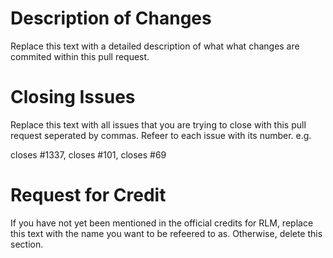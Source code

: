 <!--

NOTICE:

This is a template for a pull request. Please replace the text in each section with your own explanations.

For more information about contributing to our project, please view our Contributing Guidelines in the CONTRIBUTING.md file in the root directory of the code repository.

While you participate in our community, you must follow our Code of Conduct in the CODE_OF_CONDUCT.md file in the root directory of the code repository.

This entry field uses Markdown syntax for advanced text formatting. If you would like to preview how this post will appear with Markdown applied, click the preview tab above. You can read about Markdown syntax in the official GitHub documentation website:

https://docs.github.com/en/get-started/writing-on-github/getting-started-with-writing-and-formatting-on-github/basic-writing-and-formatting-syntax

-->

# Description of Changes

Replace this text with a detailed description of what what changes are commited within this pull request.

# Closing Issues

Replace this text with all issues that you are trying to close with this pull request seperated by commas. Refeer to each issue with its number. e.g.

closes #1337, closes #101, closes #69

# Request for Credit

If you have not yet been mentioned in the official credits for RLM, replace this text with the name you want to be refeered to as. Otherwise, delete this section.
